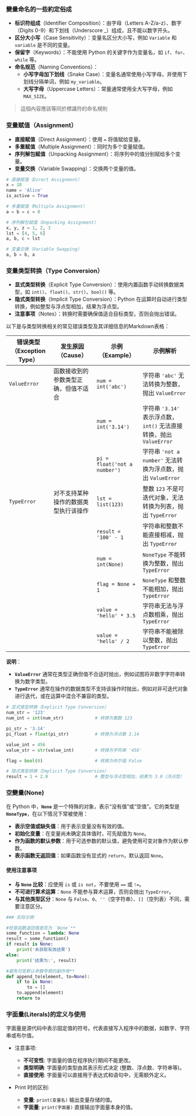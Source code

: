 ### 變量命名的一些約定俗成

- **标识符组成**（Identifier Composition）：由字母（Letters A-Z/a-z）、数字（Digits 0-9）和下划线（Underscore _）组成，且不能以数字开头。
- **区分大小写**（Case Sensitivity）：变量名区分大小写，例如 `Variable` 和 `variable` 是不同的变量。
- **保留字**（Keywords）：不能使用 Python 的关键字作为变量名，如 `if`、`for`、`while` 等。
- **命名规范**（Naming Conventions）：
  - **小写字母加下划线**（Snake Case）：变量名通常使用小写字母，并使用下划线分隔单词，例如 `my_variable`。
  - **大写字母**（Uppercase Letters）：常量通常使用全大写字母，例如 `MAX_SIZE`。
  
>這個內容應該等同於標識符的命名規則

### 变量赋值（Assignment）

- **直接赋值**（Direct Assignment）：使用 `=` 将值赋给变量。
- **多重赋值**（Multiple Assignment）：同时为多个变量赋值。
- **序列解包赋值**（Unpacking Assignment）：将序列中的值分别赋给多个变量。
- **变量交换**（Variable Swapping）：交换两个变量的值。

```python
# 直接赋值（Direct Assignment）
x = 10
name = 'Alice'
is_active = True

# 多重赋值（Multiple Assignment）
a = b = c = 0

# 序列解包赋值（Unpacking Assignment）
x, y, z = 1, 2, 3
lst = [4, 5, 6]
a, b, c = lst

# 变量交换（Variable Swapping）
a, b = b, a
```

### 变量类型转换（Type Conversion）

- **显式类型转换**（Explicit Type Conversion）：使用内置函数手动转换数据类型，如 `int()`、`float()`、`str()`、`bool()` 等。
- **隐式类型转换**（Implicit Type Conversion）：Python 在运算时自动进行类型转换，例如整型与浮点型相加，结果为浮点型。
- **注意事项**（Notes）：转换时需要确保值适合目标类型，否则会抛出错误。

以下是与类型转换相关的常见错误类型及其详细信息的Markdown表格：

| **错误类型（Exception Type）** | **发生原因（Cause）**                                                 | **示例（Example）**                            | **示例解析**                                                                                   |
|------------------------------|----------------------------------------------------------------|-----------------------------------------------|---------------------------------------------------------------------------------------------------------------|
| `ValueError`                 | 函数接收到的参数类型正确，但值不适合                                   | `num = int('abc')`                            | 字符串 `'abc'` 无法转换为整数，抛出 `ValueError`                                                  |
|                              |                                                                | `num = int('3.14')`                           | 字符串 `'3.14'` 表示浮点数，`int()` 无法直接转换，抛出 `ValueError`                                                 |
|                              |                                                                | `pi = float('not a number')`                  | 字符串 `'not a number'` 无法转换为浮点数，抛出 `ValueError`                                              |
| `TypeError`                  | 对不支持某种操作的数据类型执行该操作                                   | `lst = list(123)`                             | 整数 `123` 不是可迭代对象，无法转换为列表，抛出 `TypeError`                                                                    |
|                              |                                                                | `result = '100' - 1`                          |字符串和整数不能直接相减，抛出 `TypeError`                                               |
|                              |                                                                | `num = int(None)`                             | `NoneType` 不能转换为整数，抛出 `TypeError`                |
|                              |                                                                | `flag = None + 1`                             | `NoneType` 和整数不能相加，抛出 `TypeError`                                         |
|                              |                                                                | `value = 'hello' * 3.5`                       | 字符串无法与浮点数相乘，抛出 `TypeError`                                              |
|                              |                                                                | `value = 'hello' / 2`                         | 字符串不能被除以整数，抛出 `TypeError`                                              |

**说明**：

- **`ValueError`** 通常在类型正确但值不合适时抛出，例如试图将非数字字符串转换为数字类型。
- **`TypeError`** 通常在操作的数据类型不支持该操作时抛出，例如对非可迭代对象进行迭代，或在运算中混合不兼容的类型。

```python
# 显式类型转换（Explicit Type Conversion）
num_str = '123'
num_int = int(num_str)            # 转换为整数 123

pi_str = '3.14'
pi_float = float(pi_str)          # 转换为浮点数 3.14

value_int = 456
value_str = str(value_int)        # 转换为字符串 '456'

flag = bool(0)                    # 转换为布尔值 False

# 隐式类型转换（Implicit Type Conversion）
result = 1 + 2.0                  # 整型与浮点型相加，结果为 3.0（浮点型）
```

### 空變量(None)

在 Python 中，**`None`** 是一个特殊的对象，表示“没有值”或“空值”。它的类型是 **`NoneType`**，在以下情况下常被使用：
- **表示空值或缺失值**：用于表示变量没有有效的值。
- **初始化变量**：在变量尚未确定具体值时，可先赋值为 `None`。
- **作为函数的默认参数**：用于可选参数的默认值，避免使用可变对象作为默认参数。
- **表示函数无返回值**：如果函数没有显式的 `return`，默认返回 `None`。

#### 使用注意事项

- **与 `None` 比较**：应使用 `is` 或 `is not`，不要使用 `==` 或 `!=`。
- **不可进行算术运算**：`None` 不能参与算术运算，否则会抛出 `TypeError`。
- **与其他类型区分**：`None` 与 `False`、`0`、`''`（空字符串）、`[]`（空列表）不同，需要注意区分。

```python
### 实际示例

#检查函数返回值是否为 `None`**
some_function = lambda: None
result = some_function()
if result is None:
    print('未获取有效结果')
else:
    print('结果为:', result)

#避免可变默认参数导致的副作用**
def append_to(element, to=None):
    if to is None:
        to = []
    to.append(element)
    return to
```

### 字面量(Literals)的定义与使用

字面量是源代码中表示固定值的符号。代表直接写入程序中的数据，如数字、字符串或布尔值。

- 注意事项:
  * **不可变性**: 字面量的值在程序执行期间不能更改。
  * **类型明确**: 字面量的类型由其表示形式决定 (整数、浮点数、字符串等)。
  * **直接使用**: 字面量可以直接用于表达式和语句中，无需额外定义。

- Print 时的区别:
  * **变量**: `print(变量名)` 输出变量存储的值。
  * **字面量**: `print(字面量)` 直接输出字面量本身的值。




